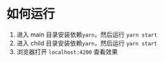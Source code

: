 # 如何运行

1. 进入 main 目录安装依赖`yarn`，然后运行 `yarn start`
2. 进入 child 目录安装依赖`yarn`，然后运行 `yarn start`
3. 浏览器打开 `localhost:4200` 查看效果
